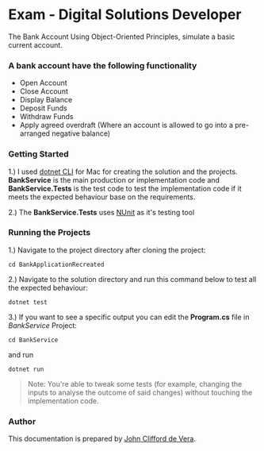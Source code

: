 # Exam - Digital Solutions Developer

The Bank Account Using Object-Oriented Principles, simulate a basic current account.

### A bank account have the following functionality

* Open Account
* Close Account 
* Display Balance
* Deposit Funds
* Withdraw Funds
* Apply agreed overdraft (Where an account is allowed to go into a pre-arranged negative balance) 

### Getting Started

1.) I used [dotnet CLI](https://dotnet.microsoft.com/download) for Mac for creating the solution and the projects. **BankService** is the main production or implementation code and **BankService.Tests** is the test code to test the implementation code if it meets the expected behaviour base on the requirements.

2.) The **BankService.Tests** uses [NUnit](https://nunit.org/) as it's testing tool

### Running the Projects

1.) Navigate to the project directory after cloning the project:

`cd BankApplicationRecreated`

2.) Navigate to the solution directory and run this command below to test all the expected behaviour:

`dotnet test`

3.) If you want to see a specific output you can edit the **Program.cs** file in *BankService* Project:

`cd BankService`

and run

`dotnet run`

> Note:
> You're able to tweak some tests (for example, changing the inputs to analyse the outcome of said changes) without touching the implementation code.

### Author

This documentation is prepared by [John Clifford de Vera](https://github.com/jayzyaj).